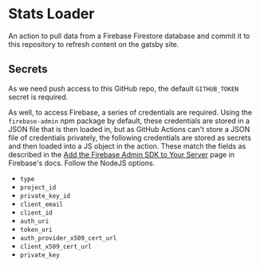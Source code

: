 # Stats Loader

An action to pull data from a Firebase Firestore database and commit it to this repository to refresh content on the gatsby site.

## Secrets

As we need push access to this GitHub repo, the default `GITHUB_TOKEN` secret is required.

As well, to access Firebase, a series of credentials are required. Using the `firebase-admin` npm package by default, these credentials are stored in a JSON file that is then loaded in, but as GitHub Actions can't store a JSON file of credentials privately, the following credentials are stored as secrets and then loaded into a JS object in the action. These match the fields as described in the [Add the Firebase Admin SDK to Your Server](https://firebase.google.com/docs/admin/setup) page in Firebase's docs. Follow the NodeJS options.

- `type`
- `project_id`
- `private_key_id`
- `client_email`
- `client_id`
- `auth_uri`
- `token_uri`
- `auth_provider_x509_cert_url`
- `client_x509_cert_url`
- `private_key`
